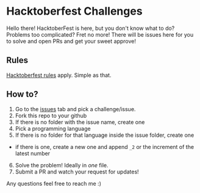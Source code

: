 # Hacktoberfest Challenges
Hello there! HacktoberFest is here, but you don't know what to do? Problems too complicated? Fret no more! There will be issues here for you to solve and open PRs and get your sweet approve!

## Rules
[Hacktoberfest rules](https://hacktoberfest.digitalocean.com/faq) apply. Simple as that.

## How to?
1. Go to the [issues](https://github.com/lfmundim/hacktoberfest-challenges/issues) tab and pick a challenge/issue. 
2. Fork this repo to your github
3. If there is no folder with the issue name, create one
4. Pick a programming language
5. If there is no folder for that language inside the issue folder, create one
  * if there is one, create a new one and append `_2` or the increment of the latest number
6. Solve the problem! Ideally in _one_ file.
7. Submit a PR and watch your request for updates!

Any questions feel free to reach me :)  

